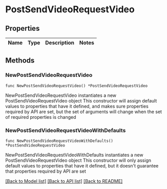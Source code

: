 # PostSendVideoRequestVideo

## Properties

Name | Type | Description | Notes
------------ | ------------- | ------------- | -------------

## Methods

### NewPostSendVideoRequestVideo

`func NewPostSendVideoRequestVideo() *PostSendVideoRequestVideo`

NewPostSendVideoRequestVideo instantiates a new PostSendVideoRequestVideo object
This constructor will assign default values to properties that have it defined,
and makes sure properties required by API are set, but the set of arguments
will change when the set of required properties is changed

### NewPostSendVideoRequestVideoWithDefaults

`func NewPostSendVideoRequestVideoWithDefaults() *PostSendVideoRequestVideo`

NewPostSendVideoRequestVideoWithDefaults instantiates a new PostSendVideoRequestVideo object
This constructor will only assign default values to properties that have it defined,
but it doesn't guarantee that properties required by API are set


[[Back to Model list]](../README.md#documentation-for-models) [[Back to API list]](../README.md#documentation-for-api-endpoints) [[Back to README]](../README.md)


